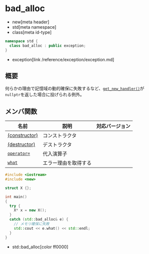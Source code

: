 # bad_alloc
* new[meta header]
* std[meta namespace]
* class[meta id-type]

```cpp
namespace std {
  class bad_alloc : public exception;
}
```
* exception[link /reference/exception/exception.md]

## 概要
何らかの理由で記憶域の動的確保に失敗するなど、[`get_new_handler()`](get_new_handler.md)が`nullptr`を返した場合に投げられる例外。


## メンバ関数

| 名前 | 説明 | 対応バージョン |
|------|------|----------------|
| [(constructor)](bad_alloc/op_constructor.md) | コンストラクタ | |
| [(destructor)](bad_alloc/op_destructor.md) | デストラクタ | |
| [`operator=`](bad_alloc/op_assign.md) | 代入演算子 | |
| [`what`](bad_alloc/what.md) | エラー理由を取得する | |


```cpp example
#include <iostream>
#include <new>

struct X {};

int main()
{
  try {
    X* x = new X();
  }
  catch (std::bad_alloc& e) {
    // メモリ確保に失敗
    std::cout << e.what() << std::endl;
  }
}
```
* std::bad_alloc[color ff0000]
